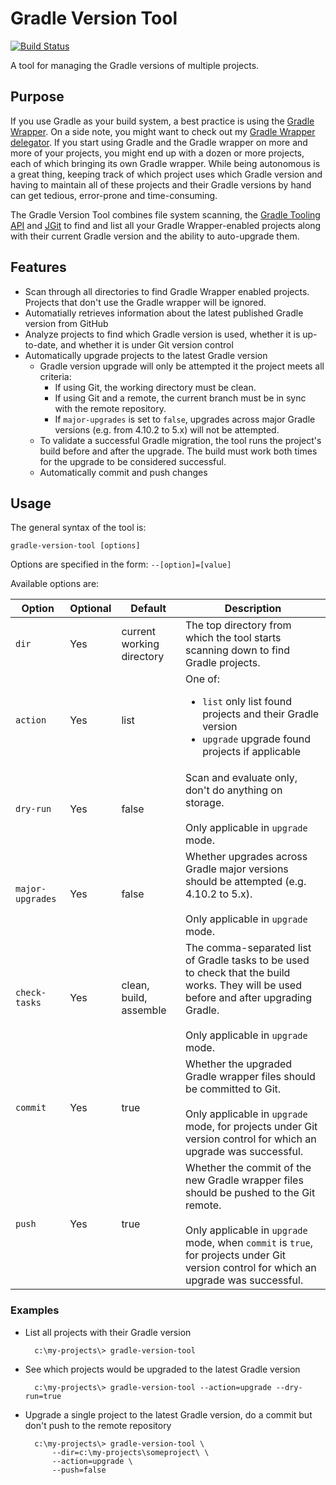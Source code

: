 
# Gradle Version Tool

[![Build Status](https://travis-ci.com/netmikey/gradle-version-tool.svg?branch=master)](https://travis-ci.com/netmikey/gradle-version-tool)

A tool for managing the Gradle versions of multiple projects.


## Purpose

If you use Gradle as your build system, a best practice is using the [Gradle Wrapper](https://docs.gradle.org/current/userguide/gradle_wrapper.html). On a side note, you might want to check out my [Gradle Wrapper delegator](https://github.com/netmikey/gradle-wrapper-delegator). If you start using Gradle and the Gradle wrapper on more and more of your projects, you might end up with a dozen or more projects, each of which bringing its own Gradle wrapper. While being autonomous is a great thing, keeping track of which project uses which Gradle version and having to maintain all of these projects and their Gradle versions by hand can get tedious, error-prone and time-consuming.

The Gradle Version Tool combines file system scanning, the [Gradle Tooling API](https://docs.gradle.org/current/userguide/embedding.html) and [JGit](https://www.eclipse.org/jgit/) to find and list all your Gradle Wrapper-enabled projects along with their current Gradle version and the ability to auto-upgrade them.


## Features

* Scan through all directories to find Gradle Wrapper enabled projects. Projects that don't use the Gradle wrapper will be ignored.
* Automatially retrieves information about the latest published Gradle version from GitHub
* Analyze projects to find which Gradle version is used, whether it is up-to-date, and whether it is under Git version control
* Automatically upgrade projects to the latest Gradle version
  * Gradle version upgrade will only be attempted it the project meets all criteria:
    * If using Git, the working directory must be clean.
    * If using Git and a remote, the current branch must be in sync with the remote repository.
    * If `major-upgrades` is set to `false`, upgrades across major Gradle versions (e.g. from 4.10.2 to 5.x) will not be attempted.
  * To validate a successful Gradle migration, the tool runs the project's build before and after the upgrade. The build must work both times for the upgrade to be considered successful.
  * Automatically commit and push changes


## Usage

The general syntax of the tool is:

    gradle-version-tool [options]

Options are specified in the form: `--[option]=[value]`

Available options are:

Option | Optional | Default | Description
------ | -------- | ------- | ------------
`dir` | Yes | current working directory | The top directory from which the tool starts scanning down to find Gradle projects.
`action` | Yes | list | One of: <ul><li>`list` only list found projects and their Gradle version</li><li>`upgrade` upgrade found projects if applicable</li></ul>
`dry-run` | Yes | false | Scan and evaluate only, don't do anything on storage.<br/><br/> Only applicable in `upgrade` mode.
`major-upgrades` | Yes | false | Whether upgrades across Gradle major versions should be attempted (e.g. 4.10.2 to 5.x).<br/><br/> Only applicable in `upgrade` mode.
`check-tasks` | Yes | clean, build, assemble | The comma-separated list of Gradle tasks to be used to check that the build works. They will be used before and after upgrading Gradle.<br/><br/> Only applicable in `upgrade` mode.
`commit` | Yes | true | Whether the upgraded Gradle wrapper files should be committed to Git.<br/><br/>Only applicable in `upgrade` mode, for projects under Git version control for which an upgrade was successful.
`push` | Yes | true | Whether the commit of the new Gradle wrapper files should be pushed to the Git remote.<br/><br/>Only applicable in `upgrade` mode, when `commit` is `true`, for projects under Git version control for which an upgrade was successful.

### Examples

* List all projects with their Gradle version

        c:\my-projects\> gradle-version-tool

* See which projects would be upgraded to the latest Gradle version

        c:\my-projects\> gradle-version-tool --action=upgrade --dry-run=true

* Upgrade a single project to the latest Gradle version, do a commit but don't push to the remote repository

        c:\my-projects\> gradle-version-tool \
            --dir=c:\my-projects\someproject\ \
            --action=upgrade \
            --push=false
